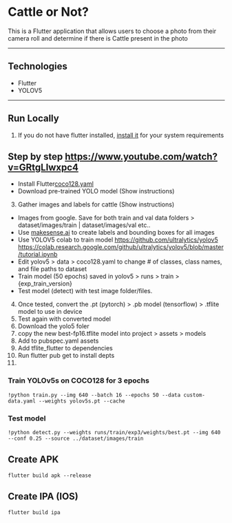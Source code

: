 # Cattle or Not?

This is a Flutter application that allows users to choose a photo from their camera roll and determine if there is
Cattle present in the photo

---

## Technologies

- Flutter
- YOLOV5

---

## Run Locally

1. If you do not have flutter installed, [install it](https://docs.flutter.dev/get-started/install/macos/mobile-ios?tab=download) for your system requirements

## Step by step https://www.youtube.com/watch?v=GRtgLlwxpc4

- Install Flutter[coco128.yaml](..%2Fcoco128.yaml)
- Download pre-trained YOLO model (Show instructions)

3. Gather images and labels for cattle (Show instructions)

- Images from google. Save for both train and val data folders > dataset/images/train | dataset/images/val etc..
- Use [makesense.ai](https://www.makesense.ai/) to create labels and bounding boxes for all images
- Use YOLOV5 colab to train model https://github.com/ultralytics/yolov5 https://colab.research.google.com/github/ultralytics/yolov5/blob/master/tutorial.ipynb
- Edit yolov5 > data > coco128.yaml to change # of classes, class names, and file paths to dataset
- Train model (50 epochs) saved in yolov5 > runs > train > {exp_train_version}
- Test model (detect) with test image folder/files.

4. Once tested, convert the .pt (pytorch) > .pb model (tensorflow) > .tflite model to use in device
5. Test again with converted model
6. Download the yolo5 foler
7. copy the new best-fp16.tflite model into project > assets > models
8. Add to pubspec.yaml assets
9. Add tflite_flutter to dependencies
10. Run flutter pub get to install depts
11.

### Train YOLOv5s on COCO128 for 3 epochs

```
!python train.py --img 640 --batch 16 --epochs 50 --data custom-data.yaml --weights yolov5s.pt --cache
```

### Test model

```
!python detect.py --weights runs/train/exp3/weights/best.pt --img 640 --conf 0.25 --source ../dataset/images/train
```

## Create APK

```
flutter build apk --release
```

## Create IPA (IOS)

```
flutter build ipa
```
